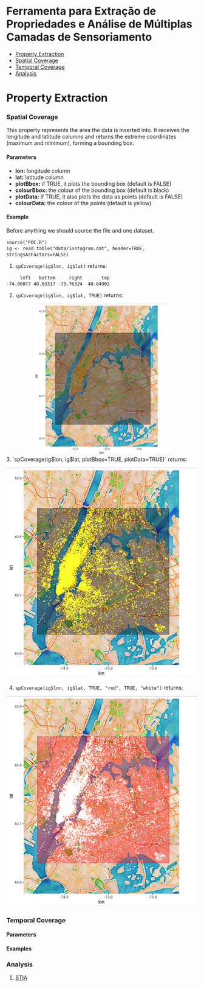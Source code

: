 Ferramenta para Extração de Propriedades e Análise de Múltiplas Camadas de Sensoriamento
====

* [Property Extraction](#property-extraction)
 * [Spatial Coverage](#spatial-coverage)
 * [Temporal Coverage](#temporal-coverage)
* [Analysis](#analysis)

# Property Extraction

### Spatial Coverage

This property represents the area the data is inserted into. It receives the longitude and latitude columns and returns the extreme coordinates (maximum and minimum), forming a bounding box.

#### Parameters
- **lon:** longitude column
- **lat:** latitude column
- **plotBbox:** if TRUE, it plots the bounding box (default is FALSE)
- **colourBbox:** the colour of the bounding box (default is black)
- **plotData:** if TRUE, it also plots the data as points (default is FALSE)
- **colourData:** the colour of the points (default is yellow)

#### Example
Before anything we should source the file and one dataset.
```
source("POC.R")
ig <- read.table("data/instagram.dat", header=TRUE, stringsAsFactors=FALSE)
```

1. `spCoverage(ig$lon, ig$lat)` returns:
```
‏     left   bottom     right       top
-74.06077 40.63317 -73.76324  40.84902
```
2. `spCoverage(ig$lon, ig$lat, TRUE)` returns:
<div style="text-align:center">
<a href="url"><img src="img/spCoverage1.jpg" height="400" align="center"></a>
</div>
3. `spCoverage(ig$lon, ig$lat, plotBbox=TRUE, plotData=TRUE)` returns:

![](https://github.com/FdeFabricio/POC/blob/master/img/spCoverage2.jpg)

4. `spCoverage(ig$lon, ig$lat, TRUE, "red", TRUE, "white")` returns:

![](https://github.com/FdeFabricio/POC/blob/master/img/spCoverage3.jpg)

### Temporal Coverage
#### Parameters
#### Examples

### Analysis
1. [STIA](https://github.com/FdeFabricio/POC/tree/master/tutorials/STIA)
